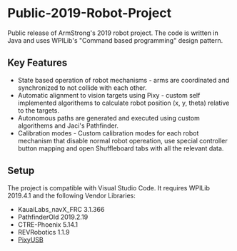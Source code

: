 # Public-2019-Robot-Project
Public release of ArmStrong's 2019 robot project.
The code is written in Java and uses WPILib's "Command based programming" design pattern.

## Key Features
- State based operation of robot mechanisms - arms are coordinated and synchronized to not collide with each other.
- Automatic alignment to vision targets using Pixy - custom self implemented algorithems to calculate robot position (x, y, theta) relative to the targets.
- Autonomous paths are generated and executed using custom algorithems and Jaci's Pathfinder.
- Calibration modes - Custom calibration modes for each robot mechanism that disable normal robot opereation, use special controller button mapping and open Shuffleboard tabs with all the relevant data.

## Setup
The project is compatible with Visual Studio Code.
It requires WPILib 2019.4.1 and the following Vendor Libraries:
- KauaiLabs_navX_FRC 3.1.366
- PathfinderOld 2019.2.19
- CTRE-Phoenix 5.14.1
- REVRobotics 1.1.9
- [PixyUSB](https://github.com/Cybersonics/PixyUSB "PixyUSB GitHub Repository")
